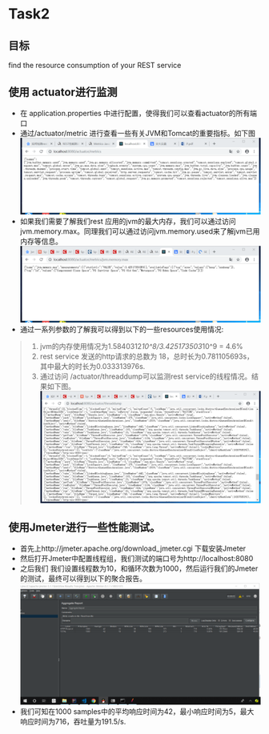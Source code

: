 # Task2
## 目标
find the resource consumption of your REST service
## 使用 actuator进行监测
- 在 application.properties 中进行配置，使得我们可以查看actuator的所有端口
- 通过/actuator/metric 进行查看一些有关JVM和Tomcat的重要指标。如下图
![ABC](1.png)
- 如果我们需要了解我们rest 应用的jvm的最大内存，我们可以通过访问jvm.memory.max。同理我们可以通过访问jvm.memory.used来了解jvm已用内存等信息。
![ABC](2.png)
- 通过一系列参数的了解我可以得到以下的一些resources使用情况:
> 1. jvm的内存使用情况为1.5840312*10^8/3.425173503*10^9 = 4.6%
> 2. rest service 发送的http请求的总数为 18，总时长为0.781105693s，其中最大的时长为0.033313976s.
> 3. 通过访问 /actuator/threaddump可以监测rest service的线程情况。结果如下图。
![ABC](3.png)
## 使用Jmeter进行一些性能测试。
- 首先上http://jmeter.apache.org/download_jmeter.cgi 下载安装Jmeter
- 然后打开Jmeter中配置线程组，我们测试的端口号为http://localhost:8080 
- 之后我们 我们设置线程数为10，和循环次数为1000，然后运行我们的Jmeter的测试，最终可以得到以下的聚合报告。
![](4.png)
- 我们可知在1000 samples中的平均响应时间为42，最小响应时间为5，最大响应时间为716，吞吐量为191.5/s.